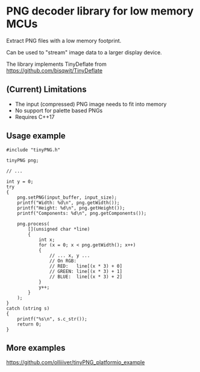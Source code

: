 # PNG decoder library for low memory MCUs

Extract PNG files with a low memory footprint.

Can be used to "stream" image data to a larger display device. 

The library implements TinyDeflate from https://github.com/bisqwit/TinyDeflate

## (Current) Limitations

- The input (compressed) PNG image needs to fit into memory
- No support for palette based PNGs
- Requires C++17 

## Usage example

```
#include "tinyPNG.h"

tinyPNG png;

// ...

int y = 0;
try
{
    png.setPNG(input_buffer, input_size);
    printf("Width: %d\n", png.getWidth());
    printf("Height: %d\n", png.getHeight());
    printf("Components: %d\n", png.getComponents());

    png.process(
        [](unsigned char *line) 
        {
            int x;
            for (x = 0; x < png.getWidth(); x++)
            {
                // ... x, y ...
                // On RGB:
                // RED:   line[(x * 3) + 0]
                // GREEN: line[(x * 3) + 1]
                // BLUE:  line[(x * 3) + 2]
            }
            y++;
        }
    );
}    
catch (string s)
{
    printf("%s\n", s.c_str());
    return 0;
}
```

## More examples

https://github.com/olliiiver/tinyPNG_platformio_example
